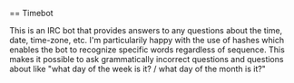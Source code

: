 == Timebot

This is an IRC bot that provides answers to any questions about the time, date, time-zone, etc. I'm particularily happy with the use of hashes which enables the bot to recognize specific words regardless of sequence. This makes it possible to ask grammatically incorrect questions and questions about like "what day of the week is it? / what day of the month is it?"  
